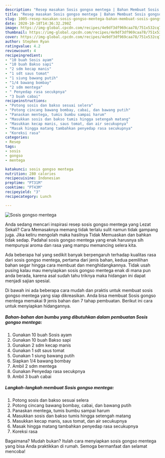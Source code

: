 ```yaml
---
description: "Resep masakan Sosis gongso mentega | Bahan Membuat Sosis gongso mentega Yang Sempurna"
title: "Resep masakan Sosis gongso mentega | Bahan Membuat Sosis gongso mentega Yang Sempurna"
slug: 1005-resep-masakan-sosis-gongso-mentega-bahan-membuat-sosis-gongso-mentega-yang-sempurna
date: 2020-10-18T14:36:32.298Z
image: https://img-global.cpcdn.com/recipes/4e9df3df969caa78/751x532cq70/sosis-gongso-mentega-foto-resep-utama.jpg
thumbnail: https://img-global.cpcdn.com/recipes/4e9df3df969caa78/751x532cq70/sosis-gongso-mentega-foto-resep-utama.jpg
cover: https://img-global.cpcdn.com/recipes/4e9df3df969caa78/751x532cq70/sosis-gongso-mentega-foto-resep-utama.jpg
author: Stephen Ryan
ratingvalue: 4.2
reviewcount: 4
recipeingredient:
- "10 buah Sosis ayam"
- "10 buah Bakso sapi"
- "2 sdm kecap manis"
- "1 sdt saus tomat"
- "1 siung bawang putih"
- "1/4 bawang bombay"
- "2 sdm mentega"
- " Penyedap rasa secukpnya"
- "3 buah cabai"
recipeinstructions:
- "Potong sosis dan bakso sesuai selera"
- "Potong cincang bawang bombay, cabai, dan bawang putih"
- "Panaskan mentega, tumis bumbu sampai harum"
- "Masukkan sosis dan bakso tumis hingga setengah matang"
- "Masukkan kecap manis, saus tomat, dan air secukupnya"
- "Masak hingga matang tambahkan penyedap rasa secukupnya"
- "Koreksi rasa"
categories:
- Resep
tags:
- sosis
- gongso
- mentega

katakunci: sosis gongso mentega 
nutrition: 280 calories
recipecuisine: Indonesian
preptime: "PT31M"
cooktime: "PT43M"
recipeyield: "3"
recipecategory: Lunch

---
```



![Sosis gongso mentega](https://img-global.cpcdn.com/recipes/4e9df3df969caa78/751x532cq70/sosis-gongso-mentega-foto-resep-utama.jpg)

Anda sedang mencari inspirasi resep sosis gongso mentega yang Lezat Sekali? Cara Memasaknya memang tidak terlalu sulit namun tidak gampang juga. Jika keliru mengolah maka hasilnya Tidak Memuaskan dan bahkan tidak sedap. Padahal sosis gongso mentega yang enak harusnya sih mempunyai aroma dan rasa yang mampu memancing selera kita.



Ada beberapa hal yang sedikit banyak berpengaruh terhadap kualitas rasa dari sosis gongso mentega, pertama dari jenis bahan, kedua pemilihan bahan segar hingga cara membuat dan menghidangkannya. Tidak usah pusing kalau mau menyiapkan sosis gongso mentega enak di mana pun anda berada, karena asal sudah tahu triknya maka hidangan ini dapat menjadi sajian spesial.


Di bawah ini ada beberapa cara mudah dan praktis untuk membuat sosis gongso mentega yang siap dikreasikan. Anda bisa membuat Sosis gongso mentega memakai 9 jenis bahan dan 7 tahap pembuatan. Berikut ini cara untuk menyiapkan hidangannya.

<!--inarticleads1-->

##### Bahan-bahan dan bumbu yang dibutuhkan dalam pembuatan Sosis gongso mentega:

1. Gunakan 10 buah Sosis ayam
1. Gunakan 10 buah Bakso sapi
1. Gunakan 2 sdm kecap manis
1. Gunakan 1 sdt saus tomat
1. Gunakan 1 siung bawang putih
1. Siapkan 1/4 bawang bombay
1. Ambil 2 sdm mentega
1. Gunakan  Penyedap rasa secukpnya
1. Ambil 3 buah cabai




<!--inarticleads2-->

##### Langkah-langkah membuat Sosis gongso mentega:

1. Potong sosis dan bakso sesuai selera
1. Potong cincang bawang bombay, cabai, dan bawang putih
1. Panaskan mentega, tumis bumbu sampai harum
1. Masukkan sosis dan bakso tumis hingga setengah matang
1. Masukkan kecap manis, saus tomat, dan air secukupnya
1. Masak hingga matang tambahkan penyedap rasa secukupnya
1. Koreksi rasa




Bagaimana? Mudah bukan? Itulah cara menyiapkan sosis gongso mentega yang bisa Anda praktikkan di rumah. Semoga bermanfaat dan selamat mencoba!
